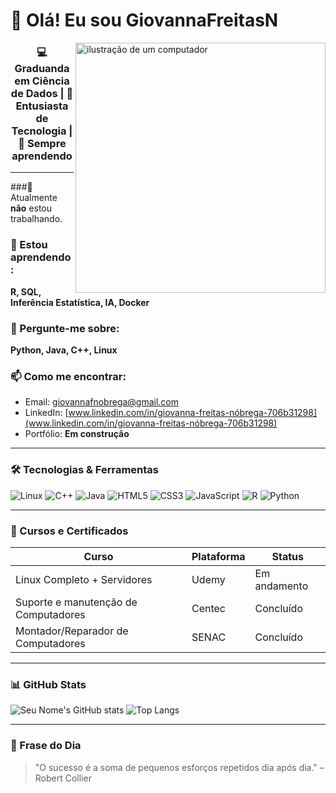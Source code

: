 # 👋 Olá! Eu sou GiovannaFreitasN
<img src="https://raw.githubusercontent.com/Micaelb.com/GiovannaFreitasNliMedeiros/micaellimedeiros/master/image/computer-illustration.png" alt="ilustração de um computador" min-width="400px" max-width="400px" width="400px" align="right">

### <center>💻 Graduanda em Ciência de Dados | 🚀 Entusiasta de Tecnologia | 🧠 Sempre aprendendo </center>

---

###🔭 Atualmente **não** estou trabalhando.

### 🌱 Estou aprendendo:  
**R, SQL, Inferência Estatística, IA, Docker**

### 💬 Pergunte-me sobre:  
**Python, Java, C++, Linux**

### 📫 Como me encontrar:
- Email: [giovannafnobrega@gmail.com](giovannafnobrega@gmail.com)
- LinkedIn: [www.linkedin.com/in/giovanna-freitas-nóbrega-706b31298](www.linkedin.com/in/giovanna-freitas-nóbrega-706b31298)
- Portfólio: **Em construção**

---

### 🛠️ Tecnologias & Ferramentas
![Linux](https://img.shields.io/badge/-Linux-333333?style=flat&logo=linux)
![C++](https://img.shields.io/badge/-C++-00599C?style=flat&logo=c%2B%2B&logoColor=white)
![Java](https://img.shields.io/badge/-Java-007396?style=flat&logo=java&logoColor=white)
![HTML5](https://img.shields.io/badge/-HTML5-E34F26?style=flat&logo=html5&logoColor=white)
![CSS3](https://img.shields.io/badge/-CSS3-1572B6?style=flat&logo=css3)
![JavaScript](https://img.shields.io/badge/-JavaScript-F7DF1E?style=flat&logo=javascript&logoColor=black)
![R](https://img.shields.io/badge/-R-276DC3?style=flat&logo=r&logoColor=white)
![Python](https://img.shields.io/badge/-Python-3776AB?style=flat&logo=python&logoColor=white)

---

### 🏅 Cursos e Certificados

| Curso    | Plataforma | Status | 
| -------- | ---------- | ------ |
| Linux Completo + Servidores | Udemy | Em andamento |
| Suporte e manutenção de Computadores | Centec | Concluído |
| Montador/Reparador de Computadores | SENAC | Concluído |



---

### 📊 GitHub Stats

![Seu Nome's GitHub stats](https://github-readme-stats.vercel.app/api?username=GiovannaFreitasN&show_icons=true&theme=radical)
![Top Langs](https://github-readme-stats.vercel.app/api/top-langs/?username=GiovannaFreitasN&layout=compact&theme=radical)

---

### 🧠 Frase do Dia

> "O sucesso é a soma de pequenos esforços repetidos dia após dia." – Robert Collier






